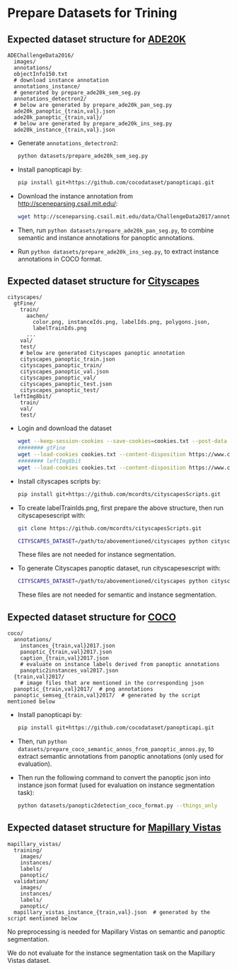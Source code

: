 # Prepare Datasets for Trining

## Expected dataset structure for [ADE20K](http://sceneparsing.csail.mit.edu/)

```text
ADEChallengeData2016/
  images/
  annotations/
  objectInfo150.txt
  # download instance annotation
  annotations_instance/
  # generated by prepare_ade20k_sem_seg.py
  annotations_detectron2/
  # below are generated by prepare_ade20k_pan_seg.py
  ade20k_panoptic_{train,val}.json
  ade20k_panoptic_{train,val}/
  # below are generated by prepare_ade20k_ins_seg.py
  ade20k_instance_{train,val}.json
```

- Generate `annotations_detectron2`:

  ```bash
  python datasets/prepare_ade20k_sem_seg.py
  ```

- Install panopticapi by:

  ```bash
  pip install git+https://github.com/cocodataset/panopticapi.git
  ```

- Download the instance annotation from <http://sceneparsing.csail.mit.edu/>:

  ```bash
  wget http://sceneparsing.csail.mit.edu/data/ChallengeData2017/annotations_instance.tar
  ```

- Then, run `python datasets/prepare_ade20k_pan_seg.py`, to combine semantic and instance annotations for panoptic annotations.

- Run `python datasets/prepare_ade20k_ins_seg.py`, to extract instance annotations in COCO format.

## Expected dataset structure for [Cityscapes](https://www.cityscapes-dataset.com/downloads/)

```text
cityscapes/
  gtFine/
    train/
      aachen/
        color.png, instanceIds.png, labelIds.png, polygons.json,
        labelTrainIds.png
      ...
    val/
    test/
    # below are generated Cityscapes panoptic annotation
    cityscapes_panoptic_train.json
    cityscapes_panoptic_train/
    cityscapes_panoptic_val.json
    cityscapes_panoptic_val/
    cityscapes_panoptic_test.json
    cityscapes_panoptic_test/
  leftImg8bit/
    train/
    val/
    test/
```

- Login and download the dataset

  ```bash
  wget --keep-session-cookies --save-cookies=cookies.txt --post-data 'username=myusername&password=mypassword&submit=Login' https://www.cityscapes-dataset.com/login/
  ######## gtFine
  wget --load-cookies cookies.txt --content-disposition https://www.cityscapes-dataset.com/file-handling/?packageID=1
  ######## leftImg8bit
  wget --load-cookies cookies.txt --content-disposition https://www.cityscapes-dataset.com/file-handling/?packageID=3
  ```

- Install cityscapes scripts by:

  ```bash
  pip install git+https://github.com/mcordts/cityscapesScripts.git
  ```

- To create labelTrainIds.png, first prepare the above structure, then run cityscapesescript with:

  ```bash
  git clone https://github.com/mcordts/cityscapesScripts.git
  ```

  ```bash
  CITYSCAPES_DATASET=/path/to/abovementioned/cityscapes python cityscapesScripts/cityscapesscripts/preparation/createTrainIdLabelImgs.py
  ```

  These files are not needed for instance segmentation.

- To generate Cityscapes panoptic dataset, run cityscapesescript with:

  ```bash
  CITYSCAPES_DATASET=/path/to/abovementioned/cityscapes python cityscapesScripts/cityscapesscripts/preparation/createPanopticImgs.py
  ```

  These files are not needed for semantic and instance segmentation.

## Expected dataset structure for [COCO](https://cocodataset.org/#download)

```text
coco/
  annotations/
    instances_{train,val}2017.json
    panoptic_{train,val}2017.json
    caption_{train,val}2017.json
    # evaluate on instance labels derived from panoptic annotations
    panoptic2instances_val2017.json
  {train,val}2017/
    # image files that are mentioned in the corresponding json
  panoptic_{train,val}2017/  # png annotations
  panoptic_semseg_{train,val}2017/  # generated by the script mentioned below
```

- Install panopticapi by:

  ```bash
  pip install git+https://github.com/cocodataset/panopticapi.git
  ```

- Then, run `python datasets/prepare_coco_semantic_annos_from_panoptic_annos.py`, to extract semantic annotations from panoptic annotations (only used for evaluation).

- Then run the following command to convert the panoptic json into instance json format (used for evaluation on instance segmentation task):

  ```bash
  python datasets/panoptic2detection_coco_format.py --things_only
  ```

## Expected dataset structure for [Mapillary Vistas](https://www.mapillary.com/dataset/vistas)

```text
mapillary_vistas/
  training/
    images/
    instances/
    labels/
    panoptic/
  validation/
    images/
    instances/
    labels/
    panoptic/
  mapillary_vistas_instance_{train,val}.json  # generated by the script mentioned below
```

No preprocessing is needed for Mapillary Vistas on semantic and panoptic segmentation.

We do not evaluate for the instance segmentation task on the Mapillary Vistas dataset.
